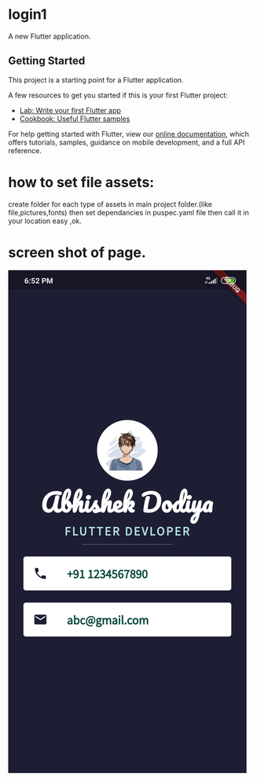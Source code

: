 # login1

A new Flutter application.

## Getting Started

This project is a starting point for a Flutter application.

A few resources to get you started if this is your first Flutter project:

- [Lab: Write your first Flutter app](https://flutter.dev/docs/get-started/codelab)
- [Cookbook: Useful Flutter samples](https://flutter.dev/docs/cookbook)

For help getting started with Flutter, view our
[online documentation](https://flutter.dev/docs), which offers tutorials,
samples, guidance on mobile development, and a full API reference.

# how to set file assets:
create folder for each type of assets in  main project folder.(like file,pictures,fonts)
then set dependancies in puspec.yaml file 
then call it in your location easy ,ok.

# screen shot of page.
![](images/Screenshot.jpg)
